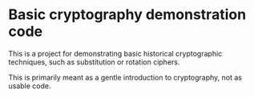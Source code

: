 Basic cryptography demonstration code
===============================

This is a project for demonstrating basic historical cryptographic
techniques, such as substitution or rotation ciphers.

This is primarily meant as a gentle introduction to cryptography,
not as usable code.
